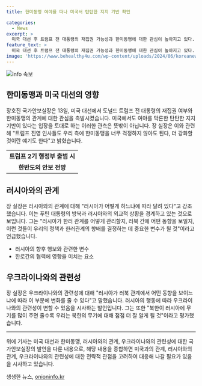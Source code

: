 ```yaml
---
title: 한미동맹 여야를 떠나 미국서 탄탄한 지지 기반 확인

categories:
  - News
excerpt: >
  미국 대선 후 트럼프 전 대통령의 재집권 가능성과 한미동맹에 대한 관심이 높아지고 있다. 장호진 국가안보실장은 트럼프 진영 인사들도 우리 측에 한미동맹을 너무 걱정하지 않아도 된다며 관련 발언을 하였고, 한러관계에 대한 중요성을 강조했다. 미국의 행동에 따라 한반도 상황이 변할 수 있으나, 장 실장은 예단할 필요는 없다고 밝혔다. 한미일 정책 협의, 정보 공유, 3자 훈련 등을 통해 한미일의 협력을 강화할 것이라고도 언급했다.
feature_text: >
  미국 대선 후 트럼프 전 대통령의 재집권 가능성과 한미동맹에 대한 관심이 높아지고 있다. 장호진 국가안보실장은 트럼프 진영 인사들도 우리 측에 한미동맹을 너무 걱정하지 않아도 된다며 관련 발언을 하였고, 한러관계에 대한 중요성을 강조했다. 미국의 행동에 따라 한반도 상황이 변할 수 있으나, 장 실장은 예단할 필요는 없다고 밝혔다. 한미일 정책 협의, 정보 공유, 3자 훈련 등을 통해 한미일의 협력을 강화할 것이라고도 언급했다.
image: 'https://www.behealthy4u.com/wp-content/uploads/2024/06/koreanews.jpg'
---
```


<p><img src="https://www.behealthy4u.com/wp-content/uploads/2024/06/koreanews.jpg" alt="info 속보" /></p>

<h2 data-ke-size="size26">한미동맹과 미국 대선의 영향</h2>

<p data-ke-size="size16">장호진 국가안보실장은 13일, 미국 대선에서 도널드 트럼프 전 대통령의 재집권 여부와 한미동맹의 관계에 대한 관심을 촉발시켰습니다. 미국에서도 여야를 막론한 탄탄한 지지 기반이 있다는 입장을 토대로 하는 이러한 관측은 뜻밖이 아닙니다. 장 실장은 이와 관련해 "트럼프 진영 인사들도 우리 측에 한미동맹을 너무 걱정하지 않아도 된다, 더 강화할 것이란 얘기도 한다"고 밝혔습니다.</p>

<table>
  <tr>
    <td style="text-align: center; height: 17px;"><b>트럼프 2기 행정부 출범 시</b></td>
  </tr>
  <tr>
    <td style="text-align: center; height: 17px;"><b>한반도의 안보 전망</b></td>
  </tr>
</table>

<h2 data-ke-size="size26">러시아와의 관계</h2>

<p data-ke-size="size16">장 실장은 러시아와의 관계에 대해 "러시아가 어떻게 하느냐에 따라 달려 있다"고 강조했습니다. 이는 푸틴 대통령의 방북과 러시아와의 외교적 상황을 경계하고 있는 것으로 보입니다. 그는 "러시아가 한러 관계를 어떻게 관리할지, 러북 간에 어떤 동향을 보일지, 이런 것들이 우리의 정책과 한러관계의 향배를 결정하는 데 중요한 변수가 될 것"이라고 언급했습니다.</p>

<ul>
  <li>러시아의 향후 행보와 관련한 변수</li>
  <li>한로간의 협력에 영향을 미치는 요소</li>
</ul>

<h2 data-ke-size="size26">우크라이나와의 관련성</h2>

<p data-ke-size="size16">장 실장은 우크라이나와의 관련성에 대해 "러시아가 러북 관계에서 어떤 동향을 보이느냐에 따라 이 부분에 변화를 줄 수 있다"고 말했습니다. 러시아의 행동에 따라 우크라이나와의 관련성이 변할 수 있음을 시사하는 발언입니다. 그는 또한 "북한이 러시아에 무기를 많이 주면 줄수록 우리는 북한의 무기에 대해 점점 더 잘 알게 될 것"이라고 평가했습니다.</p>

<hr>

<p data-ke-size="size16">위에 기사는 미국 대선과 한미동맹, 러시아와의 관계, 우크라이나와의 관련성에 대한 국가안보실장의 발언을 다룬 내용으로, 해당 내용을 종합하면 미국과의 관계, 러시아와의 관계, 우크라이나와의 관련성에 대한 전략적 관점을 고려하여 대응해 나갈 필요가 있음을 시사하고 있습니다.</p>
생생한 뉴스, <a href="https://onioninfo.kr" rel="dofollow">onioninfo.kr</a>


